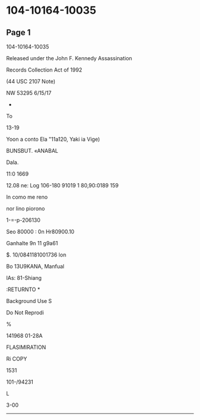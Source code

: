 # 104-10164-10035

## Page 1

104-10164-10035

Released under the John F. Kennedy Assassination

Records Collection Act of 1992

(44 USC 2107 Note)

NW 53295 6/15/17

-

To

13-19

Yoon a conto Ela "11a120, Yaki ia Vige)

BUNSBUT. «ANABAL

Dala.

11:0 1669

12.08 ne: Log 106-180 91019 1 80,90:0189 159

In como me reno

nor lino piorono

1-=-p-206130

Seo 80000 : 0n Hr80900.10

Ganhalte 9n 11 g9a61

$. 10/0841181001736 lon

Bo 13U9KANA, Manfual

IAs: 81-Shiang

:RETURNTO *

Background Use S

Do Not Reprodi

%

141968 01-28A

FLASIMIRATION

Ri COPY

1531

101-/94231

L

3-00

---

